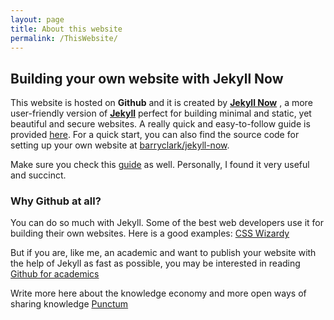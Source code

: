 ```yaml
---
layout: page
title: About this website
permalink: /ThisWebsite/
---
```



## Building your own website with **Jekyll Now**

This website is hosted on **Github** and it is created by [**Jekyll Now**](http://www.jekyllnow.com/) , a more user-friendly version of [**Jekyll**](https://jekyllrb.com/) perfect for building minimal and static, yet beautiful and secure websites. A really quick and easy-to-follow guide is provided [here](https://www.smashingmagazine.com/2014/08/build-blog-jekyll-github-pages/). For a quick start, you can also find the source code for setting up your own website at [barryclark/jekyll-now](https://github.com/barryclark/jekyll-now).  

Make sure you check this [guide](http://jmcglone.com/guides/github-pages/) as well. Personally, I found it very useful and succinct. 


### Why Github at all? 

You can do so much with Jekyll. Some of the best web developers use it for building their own websites. Here is a good examples:
[CSS Wizardy](https://csswizardry.com/about/#colophon)

But if you are, like me, an academic and want to publish your website with the help of Jekyll as fast as possible, you may be interested in reading
[Github for academics](http://blogs.lse.ac.uk/impactofsocialsciences/2013/06/04/github-for-academics/)


Write more here about the knowledge economy and more open ways of sharing knowledge
[Punctum](https://punctumbooks.com/blog/here-be-monsters-a-punctum-publishing-primer/)
